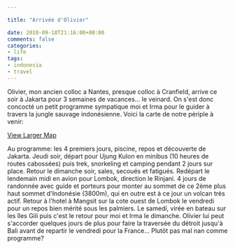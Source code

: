 ```yaml
---

title: "Arrivée d'Olivier"

date: 2010-09-18T21:16:00+00:00
comments: false
categories: 
- life
tags:
- indonesia
- travel
---
```


Olivier, mon ancien colloc a Nantes, presque colloc à Cranfield, arrive ce soir à Jakarta pour 3 semaines de vacances... le veinard. On s'est donc concocté un petit programme sympatique moi et Irma pour le guider à travers la jungle sauvage indonésienne. Voici la carte de notre périple à venir:

[View Larger
Map](_media/http://maps.google.fr/maps/ms?ie=UTF8&hl=fr&t=p&msa=0&msid=103368954965423619569.00049094c20e0e4a362ec&ll=-5.441022,111.379395&spn=11.312301,19.753418&source=embed)

Au programme: les 4 premiers jours, piscine, repos et découverte de Jakarta. Jeudi soir, départ pour Ujung Kulon en minibus (10 heures de routes cabossées) puis trek, snorkeling et camping pendant 2 jours sur place. Retour le dimanche soir, sales, secoués et fatigués. Redépart le lendemain midi en avion pour Lombok, direction le Rinjani. 4 jours de randonnée avec guide et porteurs pour monter au sommet de ce 2ème plus haut sommet d'Indonésie (3800m), qui en outre est à ce jour un volcan trés actif. Retour à l'hotel à Mangsit sur la cote ouest de Lombok le vendredi pour un repos bien mérité sous les palmiers. Le samedi, virée en bateau sur les îles Gili puis c'est le retour pour moi et Irma le dimanche. Olivier lui peut s'accorder quelques jours de plus pour faire la traversée du détroit jusqu'à Bali avant de repartir le vendredi pour la France... Plutôt pas mal nan comme programme?
